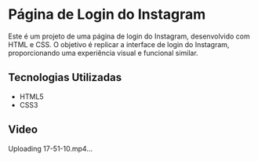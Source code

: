 
# Página de Login do Instagram

Este é um projeto de uma página de login do Instagram, desenvolvido com HTML e CSS. O objetivo é replicar a interface de login do Instagram, proporcionando uma experiência visual e funcional similar.

## Tecnologias Utilizadas

- HTML5
- CSS3

## Video 

Uploading 17-51-10.mp4…










